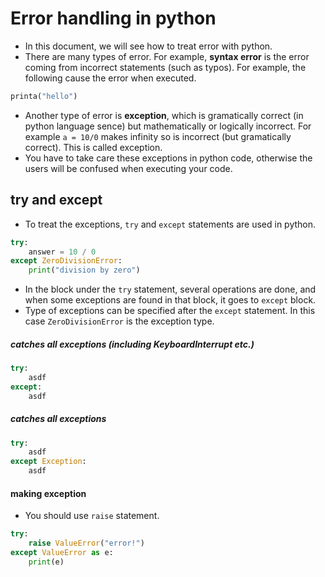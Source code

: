 # Error handling in python
* In this document, we will see how to treat error with python.
* There are many types of error. For example, **syntax error** is the error coming from incorrect statements (such as typos). For example, the following cause the error when executed.
```python {cmd}
printa("hello")
```
* Another type of error is **exception**, which is gramatically correct (in python language sence) but mathematically or logically incorrect. For example
`a = 10/0` makes infinity so is incorrect (but gramatically correct). This is called exception.
* You have to take care these exceptions in python code, otherwise the users will be confused when executing your code.

## try and except
* To treat the exceptions, `try` and `except` statements are used in python.
```python {cmd}
try:
    answer = 10 / 0
except ZeroDivisionError:
    print("division by zero")
```
* In the block under the `try` statement, several operations are done, and when some exceptions are found in that block, it goes to `except` block.
* Type of exceptions can be specified after the `except` statement. In this case `ZeroDivisionError` is the exception type.

##### catches all exceptions (including KeyboardInterrupt etc.)
```python
try:
    asdf
except:
    asdf
```
##### catches all exceptions
```python
try:
    asdf
except Exception:
    asdf
```

#### making exception
* You should use `raise` statement.

```python {cmd}
try:
    raise ValueError("error!")
except ValueError as e:
    print(e)
```